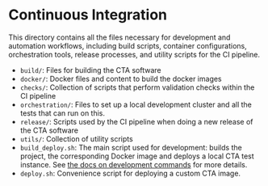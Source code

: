 # Continuous Integration

This directory contains all the files necessary for development and automation workflows, including build scripts, container configurations, orchestration tools, release processes, and utility scripts for the CI pipeline.

* `build/`: Files for building the CTA software
* `docker/`: Docker files and content to build the docker images
* `checks/`: Collection of scripts that perform validation checks within the CI pipeline
* `orchestration/`: Files to set up a local development cluster and all the tests that can run on this.
* `release/`: Scripts used by the CI pipeline when doing a new release of the CTA software
* `utils/`: Collection of utility scripts
* `build_deploy.sh`: The main script used for development: builds the project, the corresponding Docker image and deploys a local CTA test instance. See [the docs on development commands](https://eoscta.docs.cern.ch/latest/dev/development_commands/) for more details.
* `deploy.sh`: Convenience script for deploying a custom CTA image.
